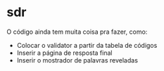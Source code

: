 # sdr

O código ainda tem muita coisa pra fazer, como:
* Colocar o validator a partir da tabela de códigos
* Inserir a página de resposta final
* Inserir o mostrador de palavras reveladas
